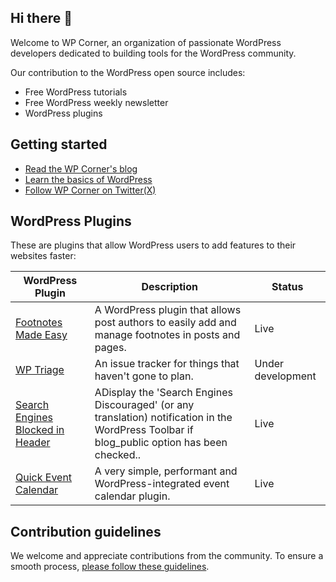 ## Hi there 👋

Welcome to WP Corner, an organization of passionate WordPress developers dedicated to building tools for the WordPress community. 

Our contribution to the WordPress open source includes:

- Free WordPress tutorials
- Free WordPress weekly newsletter
- WordPress plugins

## Getting started

- [Read the WP Corner's blog](https://wpcorner.co/)
- [Learn the basics of WordPress](https://wpcorner.co/wp-101-tutorials/)
- [Follow WP Corner on Twitter(X)](https://twitter.com/wp_corner)

## WordPress Plugins

These are plugins that allow WordPress users to add features to their websites faster:

| WordPress Plugin  | Description |  Status | 
| --------- | ------ | ------- |
| [Footnotes Made Easy](https://github.com/wpcorner/footnotes-made-easy) | A WordPress plugin that allows post authors to easily add and manage footnotes in posts and pages. | Live |
| [WP Triage](https://github.com/wpcorner/wp-triage) | An issue tracker for things that haven't gone to plan. | Under development |
| [Search Engines Blocked in Header](https://github.com/wpcorner/search-engines-blocked-in-header) | ADisplay the 'Search Engines Discouraged' (or any translation) notification in the WordPress Toolbar if blog_public option has been checked.. | Live |
| [Quick Event Calendar](https://github.com/wpcorner/quick-event-calendar) | A very simple, performant and WordPress-integrated event calendar plugin. | Live |

## Contribution guidelines

We welcome and appreciate contributions from the community. To ensure a smooth process, [please follow these guidelines](https://github.com/wpcorner/.github/blob/main/profile/CONTRIBUTING.md).
